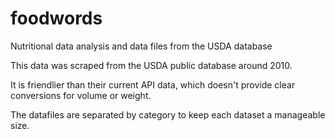 # foodwords
Nutritional data analysis and data files from the USDA database

This data was scraped from the USDA public database around 2010. 

It is friendlier than their current API data, which doesn't provide clear conversions for volume or weight.

The datafiles are separated by category to keep each dataset a manageable size.

